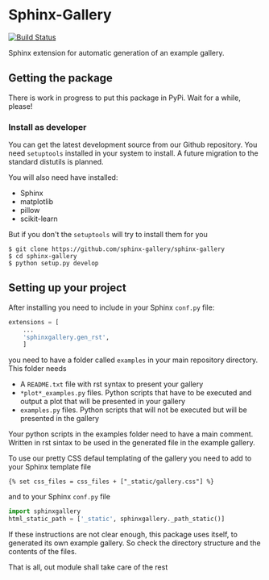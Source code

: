 Sphinx-Gallery
==============
[![Build Status](https://travis-ci.org/Titan-C/sphinx-gallery.svg?branch=example_doc)](https://travis-ci.org/Titan-C/sphinx-gallery)

Sphinx extension for automatic generation of an example gallery.

Getting the package
-------------------

There is work in progress to put this package in PyPi. Wait for a while, please!

### Install as developer


You can get the latest development source from our Github repository.
You need `setuptools` installed in your system to install. A future migration
to the standard distutils is planned.

You will also need have installed:
* Sphinx
* matplotlib
* pillow
* scikit-learn

But if you don't the `setuptools` will try to install them for you


```
$ git clone https://github.com/sphinx-gallery/sphinx-gallery
$ cd sphinx-gallery
$ python setup.py develop
```

Setting up your project
-----------------------

After installing you need to include in your Sphinx `conf.py` file:


```python
extensions = [
    ...
    'sphinxgallery.gen_rst',
    ]
```
you need to have a folder called `examples` in your main repository directory.
This folder needs

* A `README.txt` file with rst syntax to present your gallery
* `*plot*_examples.py` files. Python scripts that have to be executed
  and output a plot that will be presented in your gallery
* `examples.py` files. Python scripts that will not be executed but will be presented
  in the gallery

Your python scripts in the examples folder need to have a main comment. Written
in rst sintax to be used in the generated file in the example gallery.

To use our pretty CSS defaul templating of the gallery you need to add to your
Sphinx template file

```
{% set css_files = css_files + ["_static/gallery.css"] %}
```

and to your Sphinx `conf.py` file
```python
import sphinxgallery
html_static_path = ['_static', sphinxgallery._path_static()]
```
If these instructions are not clear enough, this package uses itself, to generated
its own example gallery. So check the directory structure and the contents of the
files.

That is all, out module shall take care of the rest


